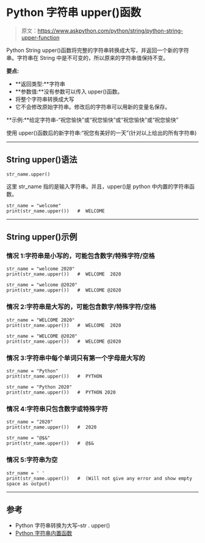 # Python 字符串 upper()函数

> 原文：<https://www.askpython.com/python/string/python-string-upper-function>

Python String upper()函数将完整的字符串转换成大写，并返回一个新的字符串。字符串在 String 中是不可变的，所以原来的字符串值保持不变。

**要点:**

*   **返回类型:**字符串
*   **参数值:**没有参数可以传入 upper()函数。
*   将整个字符串转换成大写
*   它不会修改原始字符串。修改后的字符串可以用新的变量名保存。

**示例:**给定字符串-“祝您愉快”或“祝您愉快”或“祝您愉快”或“祝您愉快”

使用 upper()函数后的新字符串:“祝您有美好的一天”(针对以上给出的所有字符串)

* * *

## String upper()语法

```
str_name.upper()

```

这里 str_name 指的是输入字符串。并且，upper()是 python 中内置的字符串函数。

```
str_name = "welcome"
print(str_name.upper())   #  WELCOME

```

* * *

## String upper()示例

### 情况 1:字符串是小写的，可能包含数字/特殊字符/空格

```
str_name = "welcome 2020"
print(str_name.upper())   #  WELCOME  2020

str_name = "welcome @2020"
print(str_name.upper())   #  WELCOME @2020

```

### 情况 2:字符串是大写的，可能包含数字/特殊字符/空格

```
str_name = "WELCOME 2020"
print(str_name.upper())   #  WELCOME  2020

str_name = "WELCOME @2020"
print(str_name.upper())   #  WELCOME @2020

```

### 情况 3:字符串中每个单词只有第一个字母是大写的

```
str_name = "Python"
print(str_name.upper())   #  PYTHON

str_name = "Python 2020"
print(str_name.upper())   #  PYTHON 2020

```

### 情况 4:字符串只包含数字或特殊字符

```
str_name = "2020"
print(str_name.upper())   #  2020

str_name = "@$&"
print(str_name.upper())   #  @$&

```

### 情况 5:字符串为空

```
str_name = ' '
print(str_name.upper())   #  (Will not give any error and show empty space as output)

```

* * *

## 参考

*   Python 字符串转换为大写–str . upper()
*   [Python 字符串内置函数](https://docs.python.org/3/library/stdtypes.html)